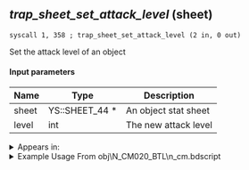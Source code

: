 ## *trap_sheet_set_attack_level* (sheet)

`syscall 1, 358 ; trap_sheet_set_attack_level (2 in, 0 out)`

Set the attack level of an object

#### Input parameters
| Name | Type | Description
|------|------|------------
| sheet   | YS::SHEET_44 *   | An object stat sheet
| level   | int   | The new attack level




<details>
	<summary>Appears in:</summary>
| filename | Entity (obj)
|----------|-------------
| obj\N_CM020_BTL\n_cm.bdscript       | ((N) Lexaeus (BTL) (CM))          

</details>

<details>
	<summary>Example Usage From obj\N_CM020_BTL\n_cm.bdscript</summary>
```
L5357:
 pushFromFSp 0
 syscall 1, 84 ; trap_obj_sheet (1 in, 1 out)
 pushImm 0
 syscall 1, 358 ; trap_sheet_set_attack_level (2 in, 0 out)
 pushImm 0
 popToSpVal 168
 jmp L5491
```
</details>

